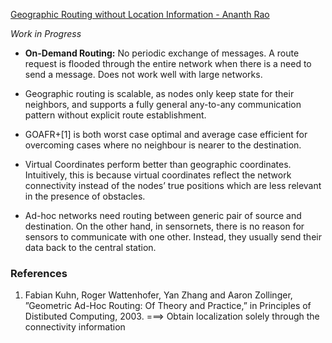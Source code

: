 [Geographic Routing without Location Information - Ananth Rao](http://delivery.acm.org/10.1145/940000/938996/p96-rao.pdf?ip=129.128.184.5&id=938996&acc=ACTIVE%20SERVICE&key=FD0067F557510FFB%2EE7ED0E691902343F%2E4D4702B0C3E38B35%2E4D4702B0C3E38B35&__acm__=1560885797_45816a6e7e4388b8a8b07d3f04c2f04f)

*Work in Progress*

- **On-Demand Routing:** No periodic exchange of messages. A route request is flooded through the entire network when there is a need to send a message. Does not work well with large networks.
- Geographic routing is scalable, as nodes only keep state for their neighbors, and supports a fully general any-to-any communication pattern without explicit route establishment.

- GOAFR+[1] is both worst case optimal and average case efficient for overcoming cases where no neighbour is nearer to the destination.
- Virtual Coordinates perform better than geographic coordinates. Intuitively, this is because virtual coordinates reflect the network connectivity instead of the nodes’ true positions which are less relevant in the presence of obstacles.

- Ad-hoc networks need routing between generic pair of source and destination. On the other hand, in sensornets, there is no reason for sensors to communicate with one other. Instead, they usually send their data back to the central station.


### References
1. Fabian Kuhn, Roger Wattenhofer, Yan Zhang and Aaron Zollinger, ”Geometric Ad-Hoc Routing: Of Theory and Practice,” in Principles of Distibuted Computing, 2003. ===> Obtain localization solely through the connectivity information 